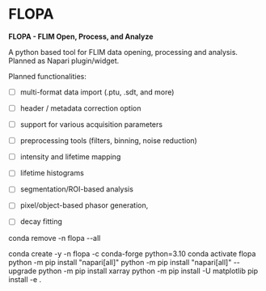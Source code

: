 # FLOPA

**FLOPA - FLIM Open, Process, and Analyze**

A python based tool for FLIM data opening, processing and analysis. Planned as Napari plugin/widget.

Planned functionalities:
  - [ ] multi-format data import (.ptu, .sdt, and more)
  - [ ] header / metadata correction option
  - [ ] support for various acquisition parameters
  - [ ] preprocessing tools (filters, binning, noise reduction)
  - [ ] intensity and lifetime mapping
  - [ ] lifetime histograms
  - [ ] segmentation/ROI-based analysis
  - [ ] pixel/object-based phasor generation,
  - [ ] decay fitting


conda remove -n flopa --all

conda create -y -n flopa -c conda-forge python=3.10
conda activate flopa
python -m pip install "napari[all]"
python -m pip install "napari[all]" --upgrade
python -m pip install xarray
python -m pip install -U matplotlib
pip install -e .